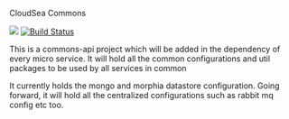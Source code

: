 CloudSea Commons 

![](https://reposs.herokuapp.com/?path=CocoaPods/Specs)
[![Build Status](https://travis-ci.org/repocloudsea/cloudsea-commons.svg?branch=master)](https://travis-ci.org/repocloudsea/cloudsea-commons)

This is a commons-api project which will be added in the dependency of every micro service.
It will hold all the common configurations and util packages to be used by all services in common

It currently holds the mongo and morphia datastore configuration. Going forward, it will hold
all the centralized configurations such as rabbit mq config etc too.
